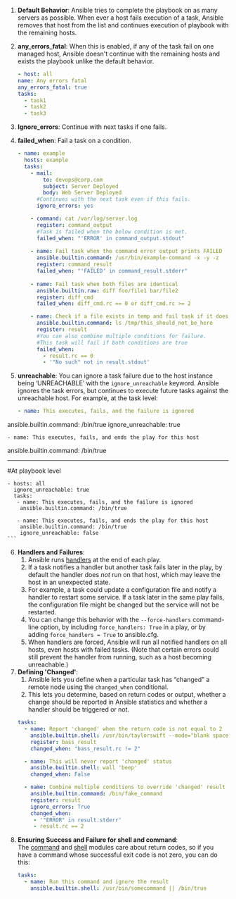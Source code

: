 1. **Default Behavior**: Ansible tries to complete the playbook on as many servers as possible. When ever a host fails execution of a task, Ansible removes that host from the list and continues execution of playbook with the remaining hosts.

2.  **any_errors_fatal**: When this is enabled, if any of the task fail on one managed host, Ansible doesn't continue with the remaining hosts and exists the playbook unlike the default behavior.
    ```yaml
    - host: all
    name: Any errors fatal
    any_errors_fatal: true
    tasks:
      - task1
      - task2
      - task3
    ```
3. **Ignore_errors**: Continue with next tasks if one fails.
4. **failed_when**: Fail a task on a condition.
    ```yaml
    - name: example
      hosts: example
      tasks:
        - mail:
            to: devops@corp.com
            subject: Server Deployed
            body: Web Server Deployed
          #Continues with the next task even if this fails.
          ignore_errors: yes

        - command: cat /var/log/server.log
          register: command_output
          #Task is failed when the below condition is met.
          failed_when: "'ERROR' in command_output.stdout"
        
        - name: Fail task when the command error output prints FAILED
          ansible.builtin.command: /usr/bin/example-command -x -y -z
          register: command_result
          failed_when: "'FAILED' in command_result.stderr"
        
        - name: Fail task when both files are identical
          ansible.builtin.raw: diff foo/file1 bar/file2
          register: diff_cmd
          failed_when: diff_cmd.rc == 0 or diff_cmd.rc >= 2

        - name: Check if a file exists in temp and fail task if it does
          ansible.builtin.command: ls /tmp/this_should_not_be_here
          register: result
          #You can also combine multiple conditions for failure. 
          #This task will fail if both conditions are true
          failed_when:
            - result.rc == 0
            - '"No such" not in result.stdout'
    ```
5. **unreachable**: You can ignore a task failure due to the host instance being ‘UNREACHABLE’ with the `ignore_unreachable` keyword. Ansible ignores the task errors, but continues to execute future tasks against the unreachable host. For example, at the task level:
    ```yaml
    - name: This executes, fails, and the failure is ignored
  ansible.builtin.command: /bin/true
  ignore_unreachable: true

    - name: This executes, fails, and ends the play for this host
  ansible.builtin.command: /bin/true
  
  ---
  #At playbook level
  
    - hosts: all
      ignore_unreachable: true
      tasks:
       - name: This executes, fails, and the failure is ignored
        ansible.builtin.command: /bin/true
    
       - name: This executes, fails, and ends the play for this host
        ansible.builtin.command: /bin/true
        ignore_unreachable: false
    ```
6. **Handlers and Failures**: 
    1. Ansible runs [handlers](https://docs.ansible.com/ansible/latest/playbook_guide/playbooks_handlers.html#handlers) at the end of each play. 
    2. If a task notifies a handler but another task fails later in the play, by default the handler does _not_ run on that host, which may leave the host in an unexpected state. 
    3. For example, a task could update a configuration file and notify a handler to restart some service. If a task later in the same play fails, the configuration file might be changed but the service will not be restarted.
    4. You can change this behavior with the `--force-handlers` command-line option, by including `force_handlers: True` in a play, or by adding `force_handlers = True` to ansible.cfg. 
    5. When handlers are forced, Ansible will run all notified handlers on all hosts, even hosts with failed tasks. (Note that certain errors could still prevent the handler from running, such as a host becoming unreachable.)
7. **Defining 'Changed'**: 
    1. Ansible lets you define when a particular task has “changed” a remote node using the `changed_when` conditional. 
    2. This lets you determine, based on return codes or output, whether a change should be reported in Ansible statistics and whether a handler should be triggered or not.
    ```yaml
    tasks:
      - name: Report 'changed' when the return code is not equal to 2
        ansible.builtin.shell: /usr/bin/taylorswift --mode="blank space"
        register: bass_result
        changed_when: "bass_result.rc != 2"

      - name: This will never report 'changed' status
        ansible.builtin.shell: wall 'beep'
        changed_when: False

      - name: Combine multiple conditions to override 'changed' result
        ansible.builtin.command: /bin/fake_command
        register: result
        ignore_errors: True
        changed_when:
         - '"ERROR" in result.stderr'
         - result.rc == 2
    ```
8. **Ensuring Success and Failure for shell and command**: The [command](https://docs.ansible.com/ansible/latest/collections/ansible/builtin/command_module.html#command-module) and [shell](https://docs.ansible.com/ansible/latest/collections/ansible/builtin/shell_module.html#shell-module) modules care about return codes, so if you have a command whose successful exit code is not zero, you can do this:
    ```yaml
    tasks:
      - name: Run this command and ignore the result
        ansible.builtin.shell: /usr/bin/somecommand || /bin/true
    ```